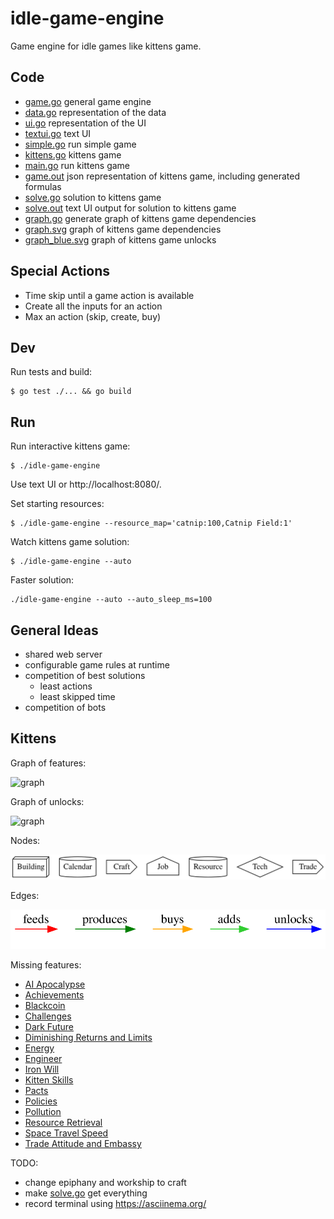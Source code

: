 # idle-game-engine

Game engine for idle games like kittens game.

## Code

- [game.go](game/game.go) general game engine
- [data.go](data/data.go) representation of the data
- [ui.go](ui/ui.go) representation of the UI
- [textui.go](textui/textui.go) text UI
- [simple.go](examples/simple/simple.go) run simple game
- [kittens.go](kittens/kittens.go) kittens game
- [main.go](main.go) run kittens game
- [game.out](kittens/testdata/game.out) json representation of kittens game, including generated formulas
- [solve.go](kittens/solve/solve.go) solution to kittens game
- [solve.out](kittens/testdata/solve.out) text UI output for solution to kittens game
- [graph.go](kittens/graph/graph.go) generate graph of kittens game dependencies
- [graph.svg](kittens/testdata/graph.svg) graph of kittens game dependencies
- [graph_blue.svg](kittens/testdata/graph_blue.svg) graph of kittens game unlocks

## Special Actions

- Time skip until a game action is available
- Create all the inputs for an action
- Max an action (skip, create, buy)

## Dev

Run tests and build:

```
$ go test ./... && go build
```

## Run

Run interactive kittens game:

```
$ ./idle-game-engine
```

Use text UI or http://localhost:8080/.

Set starting resources:

```
$ ./idle-game-engine --resource_map='catnip:100,Catnip Field:1'
```

Watch kittens game solution:

```
$ ./idle-game-engine --auto
```

Faster solution:

```
./idle-game-engine --auto --auto_sleep_ms=100
```

## General Ideas

- shared web server
- configurable game rules at runtime
- competition of best solutions
  - least actions
  - least skipped time
- competition of bots

## Kittens

Graph of features:

![graph](kittens/testdata/graph.svg)

Graph of unlocks:

![graph](kittens/testdata/graph_blue.svg)

Nodes:

![graph nodes](kittens/testdata/graph_nodes.svg)

Edges:

![graph edges](kittens/testdata/graph_edges.svg)

Missing features:

- [AI Apocalypse](https://wiki.kittensgame.com/en/general-information/events/ai-apocalypse)
- [Achievements](https://wiki.kittensgame.com/en/game-tabs/achievements)
- [Blackcoin](https://wiki.kittensgame.com/en/general-information/resources/blackcoin)
- [Challenges](https://wiki.kittensgame.com/en/game-tabs/challenges)
- [Dark Future](https://wiki.kittensgame.com/en/general-information/events/dark-future)
- [Diminishing Returns and Limits](https://wiki.kittensgame.com/en/guides-and-advice-and-stuff/diminishing-returns)
- [Energy](https://wiki.kittensgame.com/en/general-information/resources/energy)
- [Engineer](https://wiki.kittensgame.com/en/game-tabs/outpost/engineer)
- [Iron Will](https://wiki.kittensgame.com/en/game-tabs/challenges/iron-will)
- [Kitten Skills](https://wiki.kittensgame.com/en/general-information/resources/kittens#kitten-list)
- [Pacts](https://wiki.kittensgame.com/en/game-tabs/religion#pacts)
- [Policies](https://wiki.kittensgame.com/en/game-tabs/science/policies)
- [Pollution](https://wiki.kittensgame.com/en/general-information/game-mechanics/pollution)
- [Resource Retrieval](https://wiki.kittensgame.com/en/game-tabs/time#resource-retrieval)
- [Space Travel Speed](https://wiki.kittensgame.com/en/game-tabs/space)
- [Trade Attitude and Embassy](https://wiki.kittensgame.com/en/game-tabs/trade)

TODO:

- change epiphany and workship to craft
- make [solve.go](kittens/solve/solve.go) get everything
- record terminal using https://asciinema.org/
